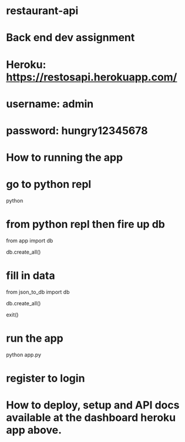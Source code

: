 # restaurant-api
# Back end dev assignment
# Heroku: https://restosapi.herokuapp.com/
# username: admin
# password: hungry12345678


# How to running the app
# go to python repl
python


# from python repl then fire up db
from app import db

db.create_all()


# fill in data
from json_to_db import db

db.create_all()

exit()


# run the app
python app.py


# register to login


# How to deploy, setup and API docs available at the dashboard heroku app above.
